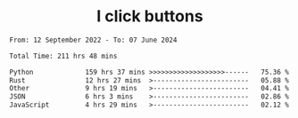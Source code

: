 <h1 align="center">
I click buttons
</h1>

<!--START_SECTION:waka-->

```txt
From: 12 September 2022 - To: 07 June 2024

Total Time: 211 hrs 48 mins

Python             159 hrs 37 mins >>>>>>>>>>>>>>>>>>>------   75.36 %
Rust               12 hrs 27 mins  >------------------------   05.88 %
Other              9 hrs 19 mins   >------------------------   04.41 %
JSON               6 hrs 3 mins    >------------------------   02.86 %
JavaScript         4 hrs 29 mins   >------------------------   02.12 %
```

<!--END_SECTION:waka-->
